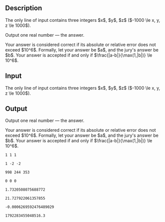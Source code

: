 ## Description

<div><div class="input-specification"><p>The only line of input contains three integers $x$, $y$, $z$ ($-1000 \le x, y, z \le 1000$).</p></div><div class="output-specification"><p>Output one real number&nbsp;— the answer.</p><p>Your answer is considered correct if its absolute or relative error does not exceed $10^6$. Formally, let your answer be $a$, and the jury's answer be $b$. Your answer is accepted if and only if $\frac{|a-b|}{\max(1,|b|)} \le 10^6$.</p></div></div><p>  </p>

## Input

<p>The only line of input contains three integers $x$, $y$, $z$ ($-1000 \le x, y, z \le 1000$).</p>

## Output

<p>Output one real number&nbsp;— the answer.</p><p>Your answer is considered correct if its absolute or relative error does not exceed $10^6$. Formally, let your answer be $a$, and the jury's answer be $b$. Your answer is accepted if and only if $\frac{|a-b|}{\max(1,|b|)} \le 10^6$.</p>





```input1
1 1 1
```




```input2
1 -2 -2
```




```input3
998 244 353
```




```input4
0 0 0
```




```output1
1.7320508075688772
```




```output2
21.727922061357855
```




```output3
-0.0006269592476489029
```




```output4
1792283455048516.3
```


